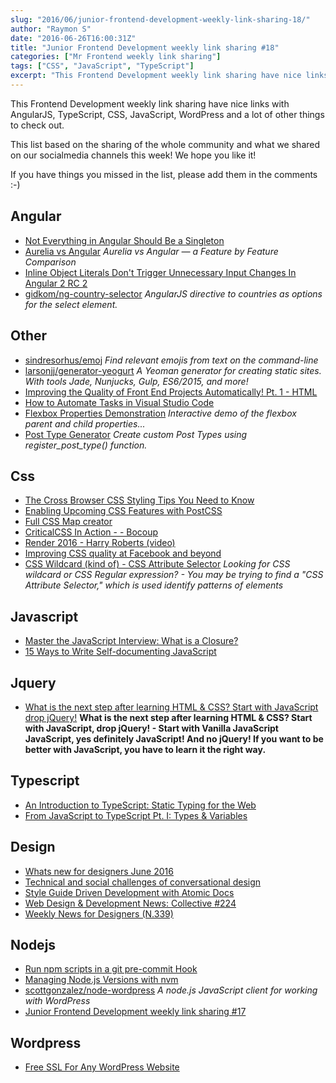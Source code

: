 ```yaml
---
slug: "2016/06/junior-frontend-development-weekly-link-sharing-18/"
author: "Raymon S"
date: "2016-06-26T16:00:31Z"
title: "Junior Frontend Development weekly link sharing #18"
categories: ["Mr Frontend weekly link sharing"]
tags: ["CSS", "JavaScript", "TypeScript"]
excerpt: "This Frontend Development weekly link sharing have nice links with AngularJS, TypeScript, CSS, Java..."
---
```


This Frontend Development weekly link sharing have nice links with AngularJS, TypeScript, CSS, JavaScript, WordPress and a lot of other things to check out.

This list based on the sharing of the whole community and what we shared on our socialmedia channels this week! We hope you like it!

If you have things you missed in the list, please add them in the comments :-)

## Angular

* [Not Everything in Angular Should Be a Singleton](http://buff.ly/28V90CC "Not Everything in Angular Should Be a Singleton - <http://codelord.net|codelord.net>")
* [Aurelia vs Angular](http://buff.ly/28PTpmG "Aurelia vs Angular a Feature by Feature Comparison") _Aurelia vs Angular — a Feature by Feature Comparison_
* [Inline Object Literals Don't Trigger Unnecessary Input Changes In Angular 2 RC 2](http://buff.ly/28LvGmG "Inline Object Literals Don't Trigger Unnecessary Input Changes In Angular 2 RC 2")
* [gidkom/ng-country-selector](http://buff.ly/1Y2u4vd "gidkom/ng-country-selector") _AngularJS directive to countries as options for the select element._

## Other

* [sindresorhus/emoj](http://buff.ly/28TYgoO "sindresorhus/emoj") _Find relevant emojis from text on the command-line_
* [larsonjj/generator-yeogurt](http://buff.ly/28Lhdva "larsonjj/generator-yeogurt") _A Yeoman generator for creating static sites. With tools Jade, Nunjucks, Gulp, ES6/2015, and more!_
* [Improving the Quality of Front End Projects Automatically! Pt. 1 - HTML](http://buff.ly/28KboJ4 "Improving the Quality of Front End Projects Automatically! Pt. 1 - HTML")
* [How to Automate Tasks in Visual Studio Code](http://buff.ly/28Mszwa "How to Automate Tasks in Visual Studio Code")
* [Flexbox Properties Demonstration](http://codepen.io/justd/pen/yydezN "Flexbox Properties Demonstration") _Interactive demo of the flexbox parent and child properties..._
* [Post Type Generator](https://generatewp.com/post-type/ "Post Type Generator") _Create custom Post Types using register_post_type() function._

## Css

* [The Cross Browser CSS Styling Tips You Need to Know](http://buff.ly/28Rf1zH "The Cross Browser CSS Styling Tips You Need to Know")
* [Enabling Upcoming CSS Features with PostCSS](http://buff.ly/28WCQGa "Enabling Upcoming CSS Features with PostCSS")
* [Full CSS Map creator](http://buff.ly/28PXfNI "Full CSS Map creator")
* [CriticalCSS In Action - - Bocoup](http://buff.ly/28WAneD "CriticalCSS In Action - - Bocoup")
* [Render 2016 - Harry Roberts (video)](http://buff.ly/28PVT5z "Render 2016 - Harry Roberts")
* [Improving CSS quality at Facebook and beyond](http://buff.ly/28Nd059 "Improving CSS quality at Facebook and beyond")
* [CSS Wildcard (kind of) - CSS Attribute Selector](http://www.surfingsuccess.com/css/css-wildcard-css-attribute-selector.html#.V2kCePmLQ-U "CSS Wildcard (kind of) - CSS Attribute Selector - Surfing Success") _Looking for CSS wildcard or CSS Regular expression? - You may be trying to find a "CSS Attribute Selector," which is used identify patterns of elements_

## Javascript

* [Master the JavaScript Interview: What is a Closure?](http://buff.ly/28QVsYI "Master the JavaScript Interview: What is a Closure? JavaScript Scene")
* [15 Ways to Write Self-documenting JavaScript](http://buff.ly/28Neb4x "15 Ways to Write Self-documenting JavaScript")

## Jquery

* [What is the next step after learning HTML & CSS? Start with JavaScript drop jQuery!](http://blog.mrfrontend.org/2016/06/next-step-learning-html-css-start-javascript-drop-jquery/ "What is the next step after learning HTML & CSS? Start with JavaScript drop jQuery!") __What is the next step after learning HTML & CSS? Start with JavaScript, drop jQuery! - Start with Vanilla JavaScript JavaScript, yes definitely JavaScript! And no jQuery! If you want to be better with JavaScript, you have to learn it the right way.__

## Typescript

* [An Introduction to TypeScript: Static Typing for the Web](http://buff.ly/28NduIC "An Introduction to TypeScript: Static Typing for the Web")
* [From JavaScript to TypeScript Pt. I: Types & Variables](http://buff.ly/1XZ9VWI "From JavaScript to TypeScript Pt. I: Types & Variables")

## Design

* [Whats new for designers June 2016](http://buff.ly/28PW94L "Whats new for designers June 2016")
* [Technical and social challenges of conversational design](http://buff.ly/28LwuIo "Technical and social challenges of conversational design <http://uxdesign.cc|uxdesign.cc> User Experience Design")
* [Style Guide Driven Development with Atomic Docs](http://buff.ly/28JvPbk "Style Guide Driven Development with Atomic Docs | CSS-Tricks")
* [Web Design & Development News: Collective #224](http://buff.ly/1Yz5K2o "Web Design & Development News: Collective #224 | Codrops")
* [Weekly News for Designers (N.339)](http://buff.ly/1W75w1Y "Weekly News for Designers (N.339) Google Fonts Typography Handbook Living Styleguide")

## Nodejs

* [Run npm scripts in a git pre-commit Hook](http://buff.ly/28NnEgr "Run npm scripts in a git pre-commit Hook by @elijahmanor")
* [Managing Node.js Versions with nvm](http://buff.ly/28MD8QV "Managing Node.js Versions with nvm")
* [scottgonzalez/node-wordpress](http://buff.ly/1Y2VC3q "scottgonzalez/node-wordpress") _A node.js JavaScript client for working with WordPress_
* [Junior Frontend Development weekly link sharing #17](http://blog.mrfrontend.org/2016/06/junior-frontend-development-weekly-link-sharing-17/ "Junior Frontend Development weekly link sharing #17")

## Wordpress

* [Free SSL For Any WordPress Website](http://buff.ly/28KXDP7 "Free SSL For Any WordPress Website Smashing Magazine")